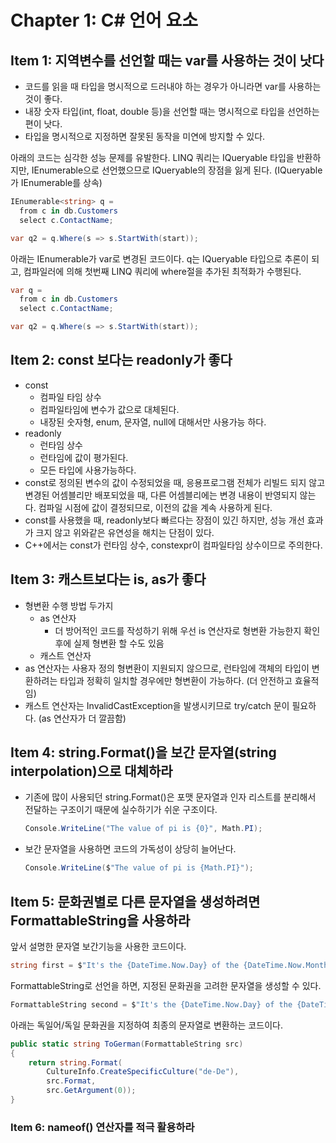 # Chapter 1: C# 언어 요소
## Item 1: 지역변수를 선언할 때는 var를 사용하는 것이 낫다
- 코드를 읽을 때 타입을 명시적으로 드러내야 하는 경우가 아니라면 var를 사용하는 것이 좋다.
- 내장 숫자 타입(int, float, double 등)을 선언할 때는 명시적으로 타입을 선언하는 편이 낫다.
- 타입을 명시적으로 지정하면 잘못된 동작을 미연에 방지할 수 있다.

아래의 코드는 심각한 성능 문제를 유발한다. LINQ 쿼리는 IQueryable<string> 타입을 반환하지만, IEnumerable<string>으로 선언했으므로 IQueryable<string>의 장점을 잃게 된다. (IQueryable<T>가 IEnumerable<T>를 상속)
```c#
IEnumerable<string> q =
  from c in db.Customers
  select c.ContactName;

var q2 = q.Where(s => s.StartWith(start));
```  
   아래는 IEnumerable<string>가 var로 변경된 코드이다. q는 IQueryable<string> 타입으로 추론이 되고, 컴파일러에 의해 첫번째 LINQ 쿼리에 where절을 추가된 최적화가 수행된다.
```c#
var q =
  from c in db.Customers
  select c.ContactName;

var q2 = q.Where(s => s.StartWith(start));
```

## Item 2: const 보다는 readonly가 좋다
- const
  - 컴파일 타임 상수
  - 컴파일타임에 변수가 값으로 대체된다.
  - 내장된 숫자형, enum, 문자열, null에 대해서만 사용가능 하다.
- readonly
  - 런타임 상수
  - 런타임에 값이 평가된다.
  - 모든 타입에 사용가능하다.
- const로 정의된 변수의 값이 수정되었을 때, 응용프로그램 전체가 리빌드 되지 않고 변경된 어셈블리만 배포되었을 때, 다른 어셈블리에는 변경 내용이 반영되지 않는다. 컴파일 시점에 값이 결정되므로, 이전의 값을 계속 사용하게 된다.
- const를 사용했을 때, readonly보다 빠르다는 장점이 있긴 하지만, 성능 개선 효과가 크지 않고 위와같은 유연성을 해치는 단점이 있다.
- C++에서는 const가 런타임 상수, constexpr이 컴파일타임 상수이므로 주의한다.
  
## Item 3: 캐스트보다는 is, as가 좋다
- 형변환 수행 방법 두가지
  - as 연산자
    - 더 방어적인 코드를 작성하기 위해 우선 is 연산자로 형변환 가능한지 확인 후에 실제 형변환 할 수도 있음
  - 캐스트 연산자
- as 연산자는 사용자 정의 형변환이 지원되지 않으므로, 런타임에 객체의 타입이 변환하려는 타입과 정확히 일치할 경우에만 형변환이 가능하다. (더 안전하고 효율적임)
- 캐스트 연산자는 InvalidCastException을 발생시키므로 try/catch 문이 필요하다. (as 연산자가 더 깔끔함)
  
## Item 4: string.Format()을 보간 문자열(string interpolation)으로 대체하라
- 기존에 많이 사용되던 string.Format()은 포맷 문자열과 인자 리스트를 분리해서 전달하는 구조이기 때문에 실수하기가 쉬운 구조이다.
   ```C#
   Console.WriteLine("The value of pi is {0}", Math.PI);
   ```
  
- 보간 문자열을 사용하면 코드의 가독성이 상당히 늘어난다.
   ```C#
   Console.WriteLine($"The value of pi is {Math.PI}");
   ```

## Item 5: 문화권별로 다른 문자열을 생성하려면 FormattableString을 사용하라
앞서 설명한 문자열 보간기능을 사용한 코드이다.
```C#
string first = $"It's the {DateTime.Now.Day} of the {DateTime.Now.Month} month";
```
FormattableString로 선언을 하면, 지정된 문화권을 고려한 문자열을 생성할 수 있다.
```C#
FormattableString second = $"It's the {DateTime.Now.Day} of the {DateTime.Now.Month} month";
```

아래는 독일어/독일 문화권을 지정하여 최종의 문자열로 변환하는 코드이다.
```C#
public static string ToGerman(FormattableString src)
{
    return string.Format(
        CultureInfo.CreateSpecificCulture("de-De"),
        src.Format,
        src.GetArgument(0));
}
```
  
### Item 6: nameof() 연산자를 적극 활용하라

  
  
